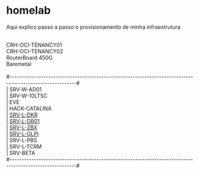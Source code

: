 # homelab
Aqui explico passo a passo o provisionamento de minha infraestrutura

<br>CRH-OCI-TENANCY01
<br>CRH-OCI-TENANCY02
<br>RouterBoard 450G
<br>Baremetal<br>
<br>#---------------------------------------------------------------------------------------------------------#
<br>| SRV-W-AD01
<br>| SRV-W-10LTSC
<br>| EVE
<br>| HACK-CATALINA
<br>| [SRV-L-DKR](https://github.com/idealista07/homelab/tree/main/SRV-L-DKR)
<br>| [SRV-L-DB01](https://github.com/idealista07/homelab/tree/main/SRV-L-DB01)
<br>| [SRV-L-ZBX](https://github.com/idealista07/homelab/tree/main/SRV-L-ZBX)
<br>| [SRV-L-GLPI](https://github.com/idealista07/homelab/tree/main/SRV-L-GLPI)
<br>| SRV-L-PBS
<br>| SRV-L-TCRM
<br>| SRV-BETA
<br>#---------------------------------------------------------------------------------------------------------#
